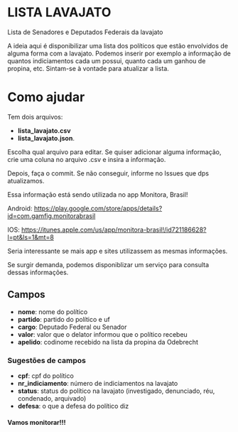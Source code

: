 # LISTA LAVAJATO
Lista de Senadores e Deputados Federais da lavajato

A ideia aqui é disponibilizar uma lista dos políticos que estão envolvidos de alguma forma com a lavajato. 
Podemos inserir por exemplo a informação de quantos indiciamentos cada um possui, quanto cada um ganhou de propina, etc. 
Sintam-se à vontade para atualizar a lista. 

# Como ajudar

Tem dois arquivos: 
- **lista_lavajato.csv**  
- **lista_lavajato.json**. 

Escolha qual arquivo para editar. Se quiser adicionar alguma informação, crie uma coluna no arquivo .csv e insira a informação. 

Depois, faça o commit. Se não conseguir, informe no Issues que dps atualizamos. 

Essa informação está sendo utilizada no app Monitora, Brasil!

Android: https://play.google.com/store/apps/details?id=com.gamfig.monitorabrasil

IOS: https://itunes.apple.com/us/app/monitora-brasil!/id721186628?l=pt&ls=1&mt=8


Seria interessante se mais app e sites utilizassem as mesmas informações. 

Se surgir demanda, podemos disponiblizar um serviço para consulta dessas informações.

## Campos
- **nome**: nome do político
- **partido**: partido do político e uf
- **cargo**: Deputado Federal ou Senador
- **valor**: valor que o delator informou que o político recebeu
- **apelido**: codinome recebido na lista da propina da Odebrecht

### Sugestões de campos
- **cpf**: cpf do político
- **nr_indiciamento**: número de indiciamentos na lavajato
- **status**: status do político na lavajato (investigado, denunciado, réu, condenado, arquivado)
- **defesa**: o que a defesa do político diz

#### Vamos monitorar!!!

